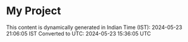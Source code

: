 # My Project

This content is dynamically generated in Indian Time (IST): 2024-05-23 21:06:05 IST
Converted to UTC: 2024-05-23 15:36:05 UTC
